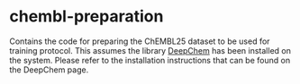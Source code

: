 # chembl-preparation
Contains the code for preparing the ChEMBL25 dataset to be used for training protocol. This assumes the library [DeepChem](https://github.com/deepchem/deepchem) 
has been installed on the system. Please refer to the installation instructions that can be found on the DeepChem page.
